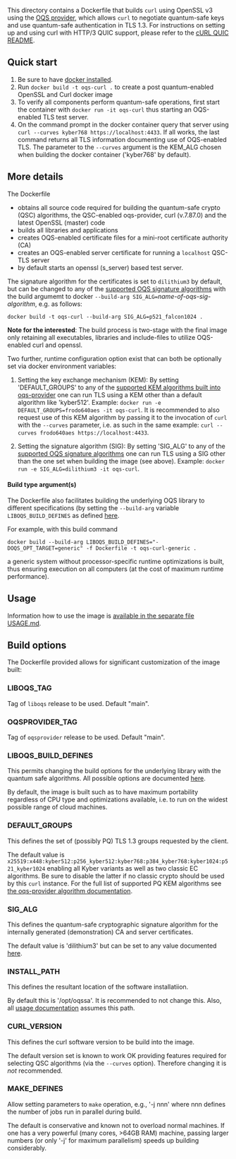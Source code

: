 This directory contains a Dockerfile that builds `curl` using OpenSSL v3 using the [OQS provider](https://github.com/open-quantum-safe/oqs-provider), which allows `curl` to negotiate quantum-safe keys and use quantum-safe authentication in TLS 1.3. For instructions on setting up and using curl with HTTP/3 QUIC support, please refer to the [cURL QUIC README](https://github.com/open-quantum-safe/oqs-demos/blob/main/curl/README-QUIC.md).

## Quick start

1) Be sure to have [docker installed](https://docs.docker.com/install).
2) Run `docker build -t oqs-curl .` to create a post quantum-enabled OpenSSL and Curl docker image
3) To verify all components perform quantum-safe operations, first start the container with `docker run -it oqs-curl` thus starting an OQS-enabled TLS test server.
4) On the command prompt in the docker container query that server using `curl --curves kyber768 https://localhost:4433`. If all works, the last command returns all TLS information documenting use of OQS-enabled TLS. The parameter to the `--curves` argument is the KEM_ALG chosen when building the docker container ('kyber768' by default).


## More details

The Dockerfile 
- obtains all source code required for building the quantum-safe crypto (QSC) algorithms, the QSC-enabled oqs-provider, curl (v.7.87.0) and the latest OpenSSL (master) code
- builds all libraries and applications
- creates OQS-enabled certificate files for a mini-root certificate authority (CA) 
- creates an OQS-enabled server certificate for running a `localhost` QSC-TLS server
- by default starts an openssl (s_server) based test server.

The signature algorithm for the certificates is set to `dilithium3` by default, but can be changed to any of the [supported OQS signature algorithms](https://github.com/open-quantum-safe/oqs-provider#algorithms) with the build argumemt to docker `--build-arg SIG_ALG=`*name-of-oqs-sig-algorithm*, e.g. as follows:
```
docker build -t oqs-curl --build-arg SIG_ALG=p521_falcon1024 .
```

**Note for the interested**: The build process is two-stage with the final image only retaining all executables, libraries and include-files to utilize OQS-enabled curl and openssl.

Two further, runtime configuration option exist that can both be optionally set via docker environment variables:

1) Setting the key exchange mechanism (KEM): By setting 'DEFAULT_GROUPS'
to any of the [supported KEM algorithms built into oqs-provider](https://github.com/open-quantum-safe/oqs-provider#algorithms) one can run TLS using a KEM other than a default algorithm like 'kyber512'. Example: `docker run -e DEFAULT_GROUPS=frodo640aes -it oqs-curl`. It is recommended to also request use of this KEM algorithm by passing it to the invocation of `curl` with the `--curves` parameter, i.e. as such in the same example: `curl --curves frodo640aes https://localhost:4433`.

2) Setting the signature algorithm (SIG): By setting 'SIG_ALG' to any of the [supported OQS signature algorithms](https://github.com/open-quantum-safe/oqs-provider#algorithms) one can run TLS using a SIG other than the one set when building the image (see above). Example: `docker run -e SIG_ALG=dilithium3 -it oqs-curl`.

#### Build type argument(s)

The Dockerfile also facilitates building the underlying OQS library to different specifications (by setting the `--build-arg` variable `LIBOQS_BUILD_DEFINES` as defined [here](https://github.com/open-quantum-safe/liboqs/wiki/Customizing-liboqs).

For example, with this build command
```
docker build --build-arg LIBOQS_BUILD_DEFINES="-DOQS_OPT_TARGET=generic" -f Dockerfile -t oqs-curl-generic .
``` 
a generic system without processor-specific runtime optimizations is built, thus ensuring execution on all computers (at the cost of maximum runtime performance).

## Usage

Information how to use the image is [available in the separate file USAGE.md](USAGE.md).

## Build options

The Dockerfile provided allows for significant customization of the image built:


### LIBOQS_TAG

Tag of `liboqs` release to be used. Default "main".

### OQSPROVIDER_TAG

Tag of `oqsprovider` release to be used. Default "main".

### LIBOQS_BUILD_DEFINES

This permits changing the build options for the underlying library with the quantum safe algorithms. All possible options are documented [here](https://github.com/open-quantum-safe/liboqs/wiki/Customizing-liboqs).

By default, the image is built such as to have maximum portability regardless of CPU type and optimizations available, i.e. to run on the widest possible range of cloud machines.

### DEFAULT_GROUPS

This defines the set of (possibly PQ) TLS 1.3 groups requested by the client.

The default value is `x25519:x448:kyber512:p256_kyber512:kyber768:p384_kyber768:kyber1024:p521_kyber1024` enabling all Kyber variants as well as two classic EC algorithms. Be sure to disable the latter if no classic crypto should be used by this `curl` instance. For the full list of supported PQ KEM algorithms see [the oqs-provider algorithm documentation](https://github.com/open-quantum-safe/oqs-provider#algorithms).

### SIG_ALG

This defines the quantum-safe cryptographic signature algorithm for the internally generated (demonstration) CA and server certificates.

The default value is 'dilithium3' but can be set to any value documented [here](https://github.com/open-quantum-safe/oqs-provider#algorithms).

### INSTALL_PATH

This defines the resultant location of the software installatiion.

By default this is '/opt/oqssa'. It is recommended to not change this. Also, all [usage documentation](USAGE.md) assumes this path.

### CURL_VERSION

This defines the curl software version to be build into the image.

The default version set is known to work OK providing features required for selecting QSC algorithms (via the `--curves` option). Therefore changing it is *not* recommended.

### MAKE_DEFINES

Allow setting parameters to `make` operation, e.g., '-j nnn' where nnn defines the number of jobs run in parallel during build.

The default is conservative and known not to overload normal machines. If one has a very powerful (many cores, >64GB RAM) machine, passing larger numbers (or only '-j' for maximum parallelism) speeds up building considerably.

